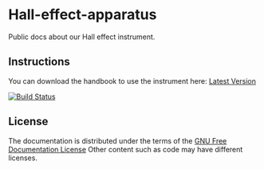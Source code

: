 # Hall-effect-apparatus
Public docs about our Hall effect instrument.

## Instructions

You can download the handbook to use the instrument here: [Latest Version](https://github.com/fermiumlabs/Hall-effect-apparatus/releases/latest/)

[![Build Status](https://travis-ci.org/fermiumlabs/Hall-effect-apparatus.svg?branch=master)](https://travis-ci.org/fermiumlabs/Hall-effect-apparatus)

## License
The documentation is distributed under the terms of the [GNU Free Documentation License](http://www.gnu.org/licenses/fdl-1.3.html)
Other content such as code may have different licenses.

